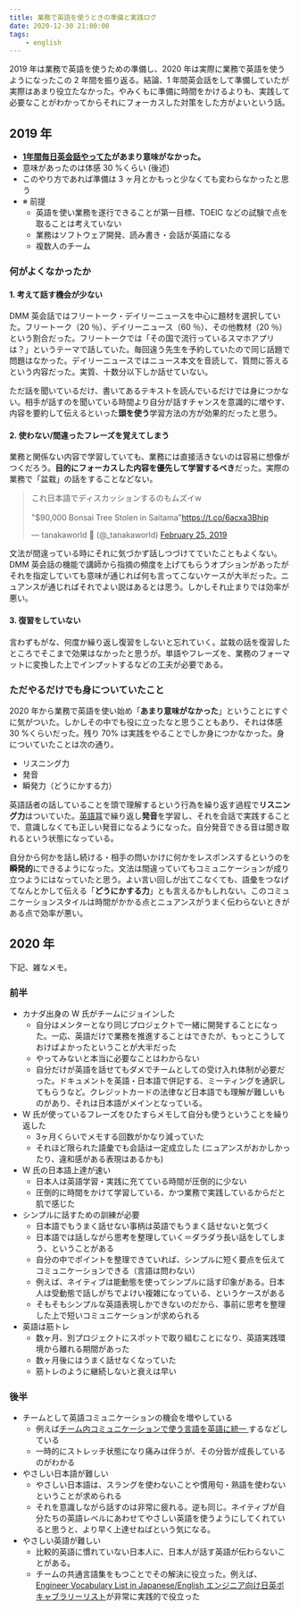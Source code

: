 ```yaml
---
title: 業務で英語を使うときの準備と実践ログ
date: 2020-12-30 21:00:00
tags:
    - english
---
```


2019 年は業務で英語を使うための準備し、2020 年は実際に業務で英語を使うようになったこの 2 年間を振り返る。結論、1 年間英会話をして準備していたが実際はあまり役立たなかった。やみくもに準備に時間をかけるよりも、実践して必要なことがわかってからそれにフォーカスした対策をした方がよいという話。

## 2019 年

- **[1年間毎日英会話やってた](/english-conversation-every-day-3-month)があまり意味がなかった。**
- 意味があったのは体感 30 %くらい (後述)
- このやり方であれば準備は 3 ヶ月とかもっと少なくても変わらなかったと思う
- ※ 前提
    - 英語を使い業務を遂行できることが第一目標、TOEIC などの試験で点を取ることは考えていない
    - 業務はソフトウェア開発、読み書き・会話が英語になる
    - 複数人のチーム

### 何がよくなかったか
   
#### 1. 考えて話す機会が少ない

DMM 英会話ではフリートーク・デイリーニュースを中心に題材を選択していた。フリートーク（20 ％）、デイリーニュース（60 ％）、その他教材（20 ％）という割合だった。フリートークでは「その国で流行っているスマホアプリは？」というテーマで話していた。毎回違う先生を予約していたので同じ話題で問題はなかった。デイリーニュースではニュース本文を音読して、質問に答えるという内容だった。実質、十数分以下しか話せていない。

ただ話を聞いているだけ、書いてあるテキストを読んでいるだけでは身につかない。相手が話すのを聞いている時間より自分が話すチャンスを意識的に増やす、内容を要約して伝えるといった**頭を使う**学習方法の方が効果的だったと思う。

#### 2. 使わない/間違ったフレーズを覚えてしまう

業務と関係ない内容で学習していても、業務には直接活きないのは容易に想像がつくだろう。**目的にフォーカスした内容を優先して学習するべき**だった。実際の業務で「盆栽」の話をすることなどない。

<blockquote class="twitter-tweet"><p lang="ja" dir="ltr">これ日本語でディスカッションするのもムズイw<br><br>&quot;$90,000 Bonsai Tree Stolen in Saitama&quot;<a href="https://t.co/6acxa3Bhip">https://t.co/6acxa3Bhip</a></p>&mdash; tanakaworld 🧢 (@_tanakaworld) <a href="https://twitter.com/_tanakaworld/status/1099982275930816512?ref_src=twsrc%5Etfw">February 25, 2019</a></blockquote>

文法が間違っている時にそれに気づかず話しつづけてていたこともよくない。DMM 英会話の機能で講師から指摘の頻度を上げてもらうオプションがあったがそれを指定していても意味が通じれば何も言ってこないケースが大半だった。ニュアンスが通じればそれでよい説はあるとは思う。しかしそれ止まりでは効率が悪い。

#### 3. 復習をしていない

言わずもがな、何度か繰り返し復習をしないと忘れていく。盆栽の話を復習したところでそこまで効果はなかったと思うが。単語やフレーズを、業務のフォーマットに変換した上でインプットするなどの工夫が必要である。

### ただやるだけでも身についていたこと

2020 年から業務で英語を使い始め「**あまり意味がなかった**」ということにすぐに気がついた。しかしその中でも役に立ったなと思うこともあり、それは体感 30 %くらいだった。残り 70% は実践をやることでしか身につかなかった。身についていたことは次の通り。

- リスニング力
- 発音
- 瞬発力（どうにかする力）

英語話者の話していることを頭で理解するという行為を繰り返す過程で**リスニング力**はついていた。[英語耳](https://amzn.to/3pFcrlb)で繰り返し**発音**を学習し、それを会話で実践することで、意識しなくても正しい発音になるようになった。自分発音できる音は聞き取れるという状態になっている。

自分から何かを話し続ける・相手の問いかけに何かをレスポンスするというのを**瞬発的**にできるようになった。文法は間違っていてもコミュニケーションが成り立つようにはなっていたと思う。よい言い回しが出てこなくても、語彙をつなげてなんとかして伝える「**どうにかする力**」とも言えるかもしれない。このコミュニケーションスタイルは時間がかかる点とニュアンスがうまく伝わらないときがある点で効率が悪い。

## 2020 年

下記、雑なメモ。

### 前半

- カナダ出身の W 氏がチームにジョインした
    - 自分はメンターとなり同じプロジェクトで一緒に開発することになった。一応、英語だけで業務を推進することはできたが、もっとこうしておけばよかったということが大半だった
    - やってみないと本当に必要なことはわからない
    - 自分だけが英語を話せてもダメでチームとしての受け入れ体制が必要だった。ドキュメントを英語・日本語で併記する、ミーティングを通訳してもらうなど。クレジットカードの法律など日本語でも理解が難しいものがあり、それは日本語がメインとなっている。
- W 氏が使っているフレーズをひたすらメモして自分も使うということを繰り返した
    - 3ヶ月くらいでメモする回数がかなり減っていた
    - それほど限られた語彙でも会話は一定成立した (ニュアンスがおかしかったり、違和感がある表現はあるかも)
- W 氏の日本語上達が速い
    - 日本人は英語学習・実践に充てている時間が圧倒的に少ない
    - 圧倒的に時間をかけて学習している、かつ業務で実践しているからだと肌で感じた
- シンプルに話すための訓練が必要
    - 日本語でもうまく話せない事柄は英語でもうまく話せないと気づく
    - 日本語では話しながら思考を整理していく＝ダラダラ長い話をしてしまう、ということがある
    - 自分の中でポイントを整理できていれば、シンプルに短く要点を伝えてコミュニケーションできる（言語は問わない）
    - 例えば、ネイティブは能動態を使ってシンプルに話す印象がある。日本人は受動態で話しがちでよけい複雑になっている、というケースがある
    - そもそもシンプルな英語表現しかできないのだから、事前に思考を整理した上で短いコミュニケーションが求められる
- 英語は筋トレ
    - 数ヶ月、別プロジェクトにスポットで取り組むことになり、英語実践環境から離れる期間があった
    - 数ヶ月後にはうまく話せなくなっていた
    - 筋トレのように継続しないと衰えは早い

### 後半

- チームとして英語コミュニケーションの機会を増やしている
    - 例えば[チーム内コミュニケーションで使う言語を英語に統一
](https://engineering.mercari.com/blog/entry/20201222-merpay-frontend/)するなどしている
    - 一時的にストレッチ状態になり痛みは伴うが、その分皆が成長しているのがわかる
- やさしい日本語が難しい
    - やさしい日本語は、スラングを使わないことや慣用句・熟語を使わないということが求められる
    - それを意識しながら話すのは非常に疲れる。逆も同じ。ネイティブが自分たちの英語レベルにあわせてやさしい英語を使うようにしてくれていると思うと、より早く上達せねばという気になる。
- やさしい英語が難しい
    - 比較的英語に慣れていない日本人に、日本人が話す英語が伝わらないことがある。
    - チームの共通言語集をもつことでその解決に役立った。例えば、[Engineer Vocabulary List in Japanese/English エンジニア向け日英ボキャブラリーリスト](https://github.com/mercari/engineer-vocabulary-list)が非常に実践的で役立った

<script async src="https://platform.twitter.com/widgets.js" charset="utf-8"></script>
